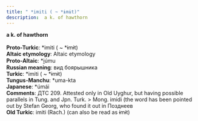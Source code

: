 ```yaml
---
title: " *imiti ( ~ *ɨmɨt)"
description:  a k. of hawthorn
---
```

<strong> a k. of hawthorn</strong><br><br>
<strong>Proto-Turkic</strong>:  *imiti ( ~ *ɨmɨt)<br>
<strong>Altaic etymology</strong>:  Altaic etymology<br>
<strong> Proto-Altaic</strong>:  *i̯úmu<br>
<strong>Russian meaning</strong>:  вид боярышника<br>
<strong>Turkic</strong>:  *imiti ( ~ *ɨmɨt)<br>
<strong>Tungus-Manchu</strong>:  *uma-kta<br>
<strong>Japanese</strong>:  *úmái<br>
<strong>Comments</strong>:  ДТС 209. Attested only in Old Uyghur, but having possible parallels in Tung. and Jpn. Turk. > Mong. imidi (the word has been pointed out by Stefan Georg, who found it out in Позднеев<br>
<strong>Old Turkic</strong>:  imiti (Rach.) (can also be read as ɨmɨt)<br>


